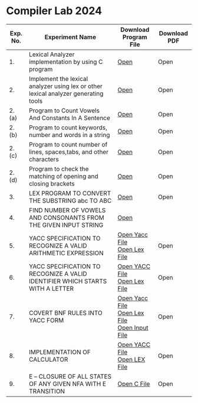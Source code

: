 # Compiler Lab 2024


| Exp. No. | Experiment Name | Download Program File | Download PDF |
| --- | --- | --- | --- |
| 1. | Lexical Analyzer implementation by using C program | [Open](https://github.com/blackpeps/compilerlab2024/blob/main/Code/EXP01/exp01_v2.c) | Open |
| 2. | Implement the lexical analyzer using lex or other lexical analyzer generating tools | [Open](https://github.com/blackpeps/compilerlab2024/blob/main/Code/EXP02/exp_02.l) | Open |
| 2. (a) | Program to Count Vowels And Constants In A Sentence | [Open](https://github.com/blackpeps/compilerlab2024/blob/main/Code/EXP02/exp02a.l) | Open |
| 2. (b) | Program to count keywords, number and words in a string | [Open](https://github.com/blackpeps/compilerlab2024/blob/main/Code/EXP02/exp02b.l) | Open |
| 2. (c) | Program to count number of lines, spaces,tabs, and other characters | [Open](https://github.com/blackpeps/compilerlab2024/blob/main/Code/EXP02/exp02c.l) | Open |
| 2. (d) | Program to check the matching of opening and closing brackets | [Open](https://github.com/blackpeps/compilerlab2024/blob/main/Code/EXP02/exp02d.l) | Open |
| 3. | LEX PROGRAM TO CONVERT THE SUBSTRING abc TO ABC | [Open](https://github.com/blackpeps/compilerlab2024/blob/main/Code/EXP03/exp03.l) | Open |
| 4. | FIND NUMBER OF VOWELS AND CONSONANTS FROM THE GIVEN INPUT STRING | [Open](https://github.com/blackpeps/compilerlab2024/blob/main/Code/EXP04/exo04.l)
| 5. | YACC SPECIFICATION TO RECOGNIZE A VALID ARITHMETIC EXPRESSION | [Open Yacc File](https://github.com/blackpeps/compilerlab2024/blob/main/Code/EXP05/exp05.y) <br /> [Open Lex File](https://github.com/blackpeps/compilerlab2024/blob/main/Code/EXP05/exp05.l) | Open |
| 6. | YACC SPECIFICATION TO RECOGNIZE A VALID IDENTIFIER WHICH STARTS WITH A LETTER | [Open YACC File](https://github.com/blackpeps/compilerlab2024/blob/main/Code/EXP06/exp06.y) <br /> [Open Lex File](https://github.com/blackpeps/compilerlab2024/blob/main/Code/EXP06/exp06.l) | Open |
| 7. | COVERT BNF RULES INTO YACC FORM | [Open Yacc File](https://github.com/blackpeps/compilerlab2024/blob/main/Code/EXP07/exp07.y) <br /> [Open Lex File](https://github.com/blackpeps/compilerlab2024/blob/main/Code/EXP07/exp07.l) <br /> [Open Input File](https://github.com/blackpeps/compilerlab2024/blob/main/Code/EXP07/test_input.txt) | Open |
| 8. | IMPLEMENTATION OF CALCULATOR | [Open YACC File](https://github.com/blackpeps/compilerlab2024/blob/main/Code/EXP08/exp08.y) <br /> [Open LEX File](https://github.com/blackpeps/compilerlab2024/blob/main/Code/EXP08/exp08.l) | Open |
| 9. | Ε – CLOSURE OF ALL STATES OF ANY GIVEN NFA WITH Ε TRANSITION | [Open C File](https://github.com/blackpeps/compilerlab2024/blob/main/Code/EXP09/exp09.c) | Open |
